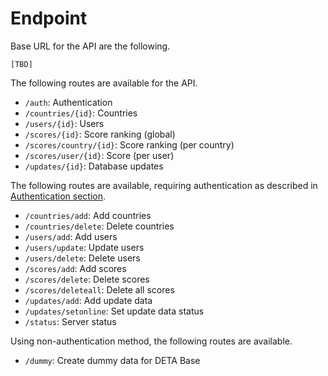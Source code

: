 # Endpoint

Base URL for the API are the following.

`[TBD]` 

The following routes are available for the API.

- `/auth`: Authentication
- `/countries/{id}`: Countries
- `/users/{id}`: Users
- `/scores/{id}`: Score ranking (global)
- `/scores/country/{id}`: Score ranking (per country)
- `/scores/user/{id}`: Score (per user)
- `/updates/{id}`: Database updates

The following routes are available, requiring authentication as described in [Authentication section](3-authentication.md).

- `/countries/add`: Add countries
- `/countries/delete`: Delete countries
- `/users/add`: Add users
- `/users/update`: Update users
- `/users/delete`: Delete users
- `/scores/add`: Add scores
- `/scores/delete`: Delete scores
- `/scores/deleteall`: Delete all scores
- `/updates/add`: Add update data
- `/updates/setonline`: Set update data status
- `/status`: Server status

Using non-authentication method, the following routes are available.

- `/dummy`: Create dummy data for DETA Base
